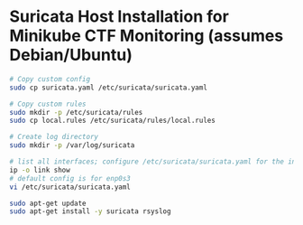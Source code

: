# Suricata Host Installation for Minikube CTF Monitoring (assumes Debian/Ubuntu)

```bash
# Copy custom config
sudo cp suricata.yaml /etc/suricata/suricata.yaml

# Copy custom rules
sudo mkdir -p /etc/suricata/rules
sudo cp local.rules /etc/suricata/rules/local.rules

# Create log directory
sudo mkdir -p /var/log/suricata
```

```bash
# list all interfaces; configure /etc/suricata/suricata.yaml for the interface(s) you want to monitor
ip -o link show
# default config is for enp0s3
vi /etc/suricata/suricata.yaml
```

```bash
sudo apt-get update
sudo apt-get install -y suricata rsyslog
```

